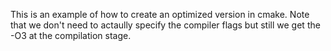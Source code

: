 This is an example of how to create an optimized version in cmake.
Note that we don't need to actaully specify the compiler flags
but still we get the -O3 at the compilation stage.
